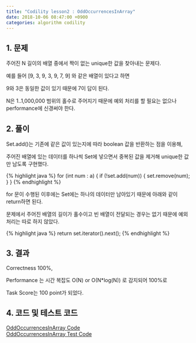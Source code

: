 ```yaml
---
title: "Codility lesson2 : OddOccurrencesInArray"
date: 2018-10-06 08:47:00 +0900
categories: algorithm codility
---
```


## 1. 문제

주어진 N 길이의 배열 중에서 짝이 없는 unique한 값을 찾아내는 문제다.

예를 들어 [9, 3, 9, 3, 9, 7, 9] 와 같은 배열이 있다고 하면

9와 3은 동일한 값이 있기 때문에 7이 답이 된다.  

N은 1..1,000,000 범위의 홀수로 주어지기 때문에 예외 처리를 할 필요는 없으나 performance에 신경써야 한다.


## 2. 풀이

Set.add()는 기존에 같은 값이 있는지에 따라 boolean 값을 반환하는 점을 이용해,

주어진 배열에 있는 데이터를 하나씩 Set에 넣으면서 중복된 값을 제거해 unique한 값만 남도록 구현했다.

{% highlight java %}
    for (int num : a) {
        if (!set.add(num)) {
            set.remove(num);
        }
    }
{% endhighlight %}


for 문이 수행된 이후에는 Set에는 하나의 데이터만 남아있기 때문에 아래와 같이 return하면 된다.

문제에서 주어진 배열의 길이가 홀수이고 빈 배열이 전달되는 경우는 없기 때문에 예외 처리는 따로 하지 않았다.

{% highlight java %}
    return set.iterator().next();
{% endhighlight %}



## 3. 결과
Correctness 100%,

Performance 는 시간 복잡도 O(N) or O(N*log(N)) 로 감지되어 100%로

Task Score는 100 point가 되었다.


## 4. 코드 및 테스트 코드
<div markdown="0">
    <a href="https://github.com/parksolo/algoStudy/blob/master/src/main/codility/lesson/lesson2/OddOccurrencesInArray.java"
       class="btn btn-success" 
       target="_blank">
       OddOccurrencesInArray Code
    </a>
</div>   
<div markdown="0">
    <a href="https://github.com/parksolo/algoStudy/blob/master/src/test/codility/lesson/lesson2/OddOccurrencesInArrayTest.java"
       class="btn btn-warning" 
       target="_blank">
       OddOccurrencesInArray Test Code
    </a>
</div>

